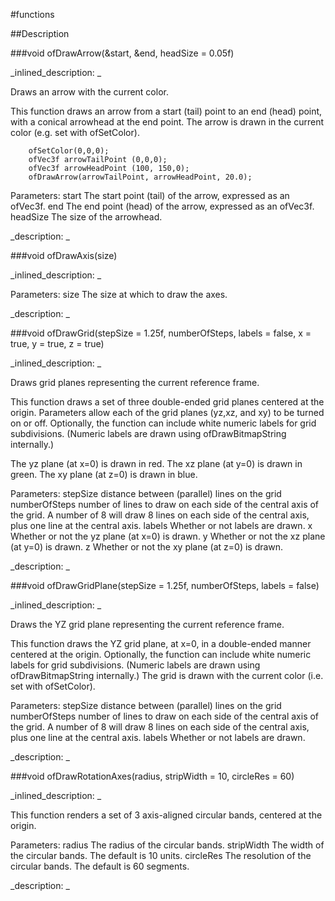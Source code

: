 #functions


<!--
_visible: True_
_advanced: False_
-->

##Description






<!----------------------------------------------------------------------------->

###void ofDrawArrow(&start, &end, headSize = 0.05f)

<!--
_syntax: ofDrawArrow(&start, &end, headSize = 0.05f)_
_name: ofDrawArrow_
_returns: void_
_returns_description: _
_parameters: const glm::vec3 &start, const glm::vec3 &end, float headSize=0.05f_
_version_started: _
_version_deprecated: _
_summary: _
_constant: False_
_static: False_
_visible: True_
_advanced: False_
-->

_inlined_description: _

Draws an arrow with the current color.

This function draws an arrow from a start (tail) point to an end (head)
point, with a conical arrowhead at the end point. The arrow is drawn in the
current color (e.g. set with ofSetColor).

~~~~{.cpp}
    ofSetColor(0,0,0);
    ofVec3f arrowTailPoint (0,0,0);
    ofVec3f arrowHeadPoint (100, 150,0);
    ofDrawArrow(arrowTailPoint, arrowHeadPoint, 20.0);
~~~~


Parameters:
start The start point (tail) of the arrow, expressed as an ofVec3f.
end The end point (head) of the arrow, expressed as an ofVec3f.
headSize The size of the arrowhead.





_description: _







<!----------------------------------------------------------------------------->

###void ofDrawAxis(size)

<!--
_syntax: ofDrawAxis(size)_
_name: ofDrawAxis_
_returns: void_
_returns_description: _
_parameters: float size_
_version_started: _
_version_deprecated: _
_summary: _
_constant: False_
_static: False_
_visible: True_
_advanced: False_
-->

_inlined_description: _

Parameters:
size The size at which to draw the axes.





_description: _







<!----------------------------------------------------------------------------->

###void ofDrawGrid(stepSize = 1.25f, numberOfSteps, labels = false, x = true, y = true, z = true)

<!--
_syntax: ofDrawGrid(stepSize = 1.25f, numberOfSteps, labels = false, x = true, y = true, z = true)_
_name: ofDrawGrid_
_returns: void_
_returns_description: _
_parameters: float stepSize=1.25f, size_t numberOfSteps, bool labels=false, bool x=true, bool y=true, bool z=true_
_version_started: _
_version_deprecated: _
_summary: _
_constant: False_
_static: False_
_visible: True_
_advanced: False_
-->

_inlined_description: _

Draws grid planes representing the current reference frame.

This function draws a set of three double-ended grid planes centered at the
origin. Parameters allow each of the grid planes (yz,xz, and xy) to be
turned on or off. Optionally, the function can include white numeric labels
for grid subdivisions. (Numeric labels are drawn using ofDrawBitmapString
internally.)

The yz plane (at x=0) is drawn in red.
The xz plane (at y=0) is drawn in green.
The xy plane (at z=0) is drawn in blue.


Parameters:
stepSize distance between (parallel) lines on the grid
numberOfSteps number of lines to draw on each side of the central axis of the grid. A number of 8 will draw 8 lines on each side of the central axis, plus one line at the central axis.
labels Whether or not labels are drawn.
x Whether or not the yz plane (at x=0) is drawn.
y Whether or not the xz plane (at y=0) is drawn.
z Whether or not the xy plane (at z=0) is drawn.





_description: _







<!----------------------------------------------------------------------------->

###void ofDrawGridPlane(stepSize = 1.25f, numberOfSteps, labels = false)

<!--
_syntax: ofDrawGridPlane(stepSize = 1.25f, numberOfSteps, labels = false)_
_name: ofDrawGridPlane_
_returns: void_
_returns_description: _
_parameters: float stepSize=1.25f, size_t numberOfSteps, bool labels=false_
_version_started: _
_version_deprecated: _
_summary: _
_constant: False_
_static: False_
_visible: True_
_advanced: False_
-->

_inlined_description: _

Draws the YZ grid plane representing the current reference frame.

This function draws the YZ grid plane, at x=0, in a double-ended manner
centered at the origin. Optionally, the function can include white numeric
labels for grid subdivisions. (Numeric labels are drawn using
ofDrawBitmapString internally.) The grid is drawn with the current color
(i.e. set with ofSetColor).


Parameters:
stepSize distance between (parallel) lines on the grid
numberOfSteps number of lines to draw on each side of the central axis of the grid. A number of 8 will draw 8 lines on each side of the central axis, plus one line at the central axis.
labels Whether or not labels are drawn.





_description: _







<!----------------------------------------------------------------------------->

###void ofDrawRotationAxes(radius, stripWidth = 10, circleRes = 60)

<!--
_syntax: ofDrawRotationAxes(radius, stripWidth = 10, circleRes = 60)_
_name: ofDrawRotationAxes_
_returns: void_
_returns_description: _
_parameters: float radius, float stripWidth, int circleRes=60_
_version_started: _
_version_deprecated: _
_summary: _
_constant: False_
_static: False_
_visible: True_
_advanced: False_
-->

_inlined_description: _

This function renders a set of 3 axis-aligned circular bands, centered at the origin.


Parameters:
radius The radius of the circular bands.
stripWidth The width of the circular bands. The default is 10 units.
circleRes The resolution of the circular bands. The default is 60 segments.





_description: _







<!----------------------------------------------------------------------------->

